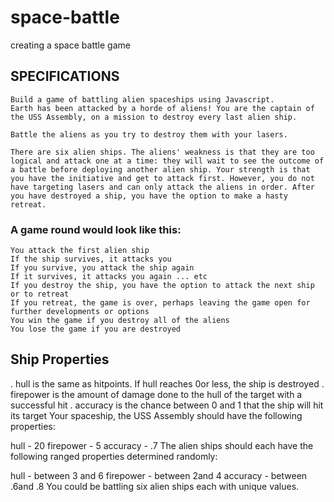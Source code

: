 # space-battle
creating a space battle game


## SPECIFICATIONS

    Build a game of battling alien spaceships using Javascript.
    Earth has been attacked by a horde of aliens! You are the captain of the USS Assembly, on a mission to destroy every last alien ship.

    Battle the aliens as you try to destroy them with your lasers.

    There are six alien ships. The aliens' weakness is that they are too logical and attack one at a time: they will wait to see the outcome of a battle before deploying another alien ship. Your strength is that you have the initiative and get to attack first. However, you do not have targeting lasers and can only attack the aliens in order. After you have destroyed a ship, you have the option to make a hasty retreat.




   ### A game round would look like this:
    You attack the first alien ship
    If the ship survives, it attacks you
    If you survive, you attack the ship again
    If it survives, it attacks you again ... etc
    If you destroy the ship, you have the option to attack the next ship or to retreat
    If you retreat, the game is over, perhaps leaving the game open for further developments or options
    You win the game if you destroy all of the aliens
    You lose the game if you are destroyed



## Ship Properties

. hull is the same as hitpoints. If hull reaches 0or less, the ship is destroyed
. firepower is the amount of damage done to the hull of the target with a successful hit
. accuracy is the chance between 0 and 1 that the ship will hit its target
    Your spaceship, the USS Assembly should have the following properties:

hull - 20
firepower - 5
accuracy - .7
The alien ships should each have the following ranged properties determined randomly:

hull - between 3 and 6
firepower - between 2and 4
accuracy - between .6and .8
You could be battling six alien ships each with unique values.

